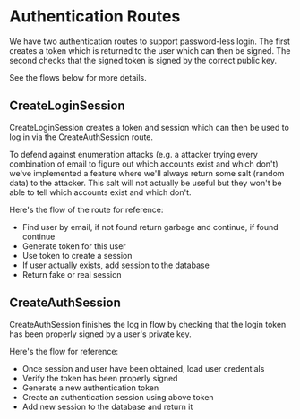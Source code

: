 # Authentication Routes

We have two authentication routes to support password-less login. The first creates a
token which is returned to the user which can then be signed. The second checks that the
signed token is signed by the correct public key.

See the flows below for more details.

## CreateLoginSession

CreateLoginSession creates a token and session which can then be used to log in
via the CreateAuthSession route.

To defend against enumeration attacks (e.g. a attacker trying every combination
of email to figure out which accounts exist and which don't) we've implemented
a feature where we'll always return some salt (random data) to the attacker. This
salt will not actually be useful but they won't be able to tell which accounts
exist and which don't.

Here's the flow of the route for reference:

- Find user by email, if not found return garbage and continue, if found continue
- Generate token for this user
- Use token to create a session
- If user actually exists, add session to the database
- Return fake or real session

## CreateAuthSession

CreateAuthSession finishes the log in flow by checking that the login token
has been properly signed by a user's private key.

Here's the flow for reference:

- Once session and user have been obtained, load user credentials
- Verify the token has been properly signed
- Generate a new authentication token
- Create an authentication session using above token
- Add new session to the database and return it